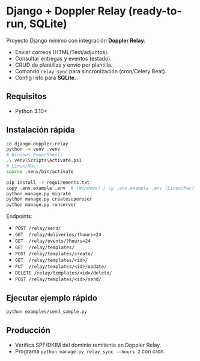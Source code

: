 # Django + Doppler Relay (ready-to-run, SQLite)

Proyecto Django mínimo con integración **Doppler Relay**:
- Enviar correos (HTML/Text/adjuntos).
- Consultar entregas y eventos (estado).
- CRUD de plantillas y envío por plantilla.
- Comando `relay_sync` para sincronización (cron/Celery Beat).
- Config listo para **SQLite**.

## Requisitos
- Python 3.10+

## Instalación rápida
```bash
cd django-doppler-relay
python -m venv .venv
# Windows PowerShell:
.\.venv\Scripts\Activate.ps1
# Linux/Mac:
source .venv/bin/activate

pip install -r requirements.txt
copy .env.example .env  # (Windows) / cp .env.example .env (Linux/Mac)
python manage.py migrate
python manage.py createsuperuser
python manage.py runserver
```
Endpoints:
- `POST /relay/send/`
- `GET  /relay/deliveries/?hours=24`
- `GET  /relay/events/?hours=24`
- `GET  /relay/templates/`
- `POST /relay/templates/create/`
- `GET  /relay/templates/<id>/`
- `PUT  /relay/templates/<id>/update/`
- `DELETE /relay/templates/<id>/delete/`
- `POST /relay/templates/<id>/send/`

## Ejecutar ejemplo rápido
```bash
python examples/send_sample.py
```

## Producción
- Verifica SPF/DKIM del dominio remitente en Doppler Relay.
- Programa `python manage.py relay_sync --hours 2` con cron.
